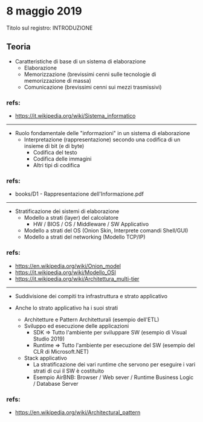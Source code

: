 8 maggio 2019
=============

Titolo sul registro: INTRODUZIONE

## Teoria

- Caratteristiche di base di un sistema di elaborazione
	- Elaborazione
	- Memorizzazione (brevissimi cenni sulle tecnologie di memorizzazione di massa)
	- Comunicazione (brevissimi cenni sui mezzi trasmissivi)
### refs: 
- https://it.wikipedia.org/wiki/Sistema_informatico

***

- Ruolo fondamentale delle "informazioni" in un sistema di elaborazione
	- Interpretazione (rappresentazione) secondo una codifica di un insieme di bit (e di byte)
		- Codifica del testo
		- Codifica delle immagini
		- Altri tipi di codifica
### refs: 
- books/D1 - Rappresentazione dell'Informazione.pdf

***

- Stratificazione dei sistemi di elaborazione
	- Modello a strati (layer) del calcolatore
		- HW / BIOS / OS / Middleware / SW Applicativo
	- Modello a strati del OS (Onion Skin, Interprete comandi Shell/GUI)
	- Modello a strati del networking (Modello TCP/IP)

### refs: 
- https://en.wikipedia.org/wiki/Onion_model
- https://it.wikipedia.org/wiki/Modello_OSI
- https://it.wikipedia.org/wiki/Architettura_multi-tier

***

- Suddivisione dei compiti tra infrastruttura e strato applicativo

- Anche lo strato applicativo ha i suoi strati
	- Architetture e Pattern Architetturali (esempio dell'ETL)
	- Sviluppo ed esecuzione delle applicazioni
		- SDK => Tutto l'ambiente per sviluppare SW (esempio di Visual Studio 2019)
		- Runtime => Tutto l'ambiente per esecuzione del SW (esempio del CLR di Microsoft.NET)
	- Stack applicativo
		- La stratificazione dei vari runtime che servono per eseguire i vari strati di cui il SW è costituito
		- Esempio AirBNB: Browser / Web sever / Runtime Business Logic / Database Server
### refs: 
- https://en.wikipedia.org/wiki/Architectural_pattern

